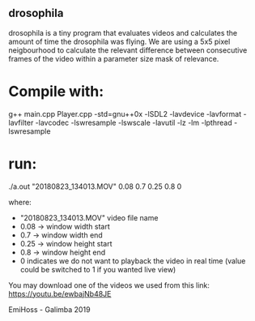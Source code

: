 ## drosophila
drosophila is a tiny program that evaluates videos and calculates the amount of time the drosophila was flying. We are using a 5x5 pixel neigbourhood to calculate the relevant difference between consecutive frames of the video within a parameter size mask of relevance.

# Compile with:
g++ main.cpp Player.cpp -std=gnu++0x -lSDL2 -lavdevice -lavformat -lavfilter -lavcodec -lswresample -lswscale -lavutil -lz -lm -lpthread -lswresample


# run:

./a.out "20180823_134013.MOV" 0.08 0.7 0.25 0.8 0

where:
* "20180823_134013.MOV" video file name
* 0.08 -> window width start 
* 0.7 -> window width end
* 0.25 -> window height start
* 0.8 -> window height end
* 0 indicates we do not want to playback the video in real time (value could be switched to 1 if you wanted live view)


You may download one of the videos we used from this link: https://youtu.be/ewbajNb48JE


EmiHoss - Galimba 2019
